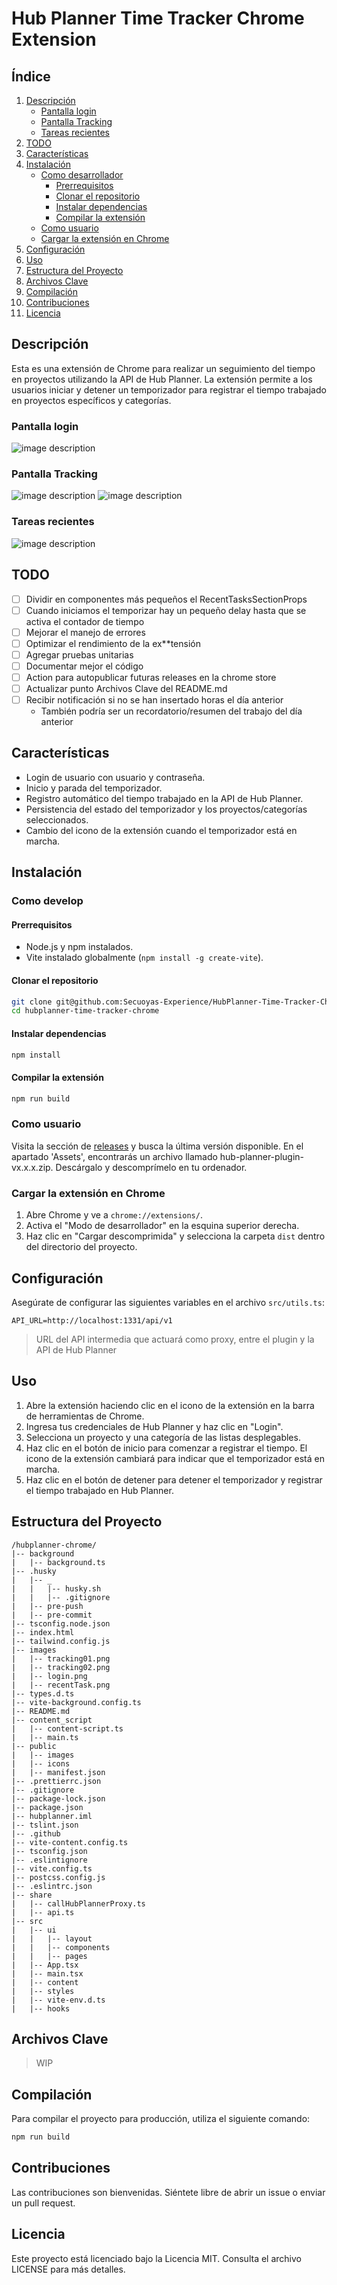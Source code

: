 # Hub Planner Time Tracker Chrome Extension

## Índice

1. [Descripción](#descripción)
    - [Pantalla login](#pantalla-login)
    - [Pantalla Tracking](#pantalla-tracking)
    - [Tareas recientes](#tareas-recientes)
2. [TODO](#todo)
3. [Características](#características)
4. [Instalación](#instalación)
    - [Como desarrollador](#como-develop)
        - [Prerrequisitos](#prerrequisitos)
        - [Clonar el repositorio](#clonar-el-repositorio)
        - [Instalar dependencias](#instalar-dependencias)
        - [Compilar la extensión](#compilar-la-extensión)
    - [Como usuario](#como-usuario)
    - [Cargar la extensión en Chrome](#cargar-la-extensión-en-chrome)
5. [Configuración](#configuración)
6. [Uso](#uso)
7. [Estructura del Proyecto](#estructura-del-proyecto)
8. [Archivos Clave](#archivos-clave)
9. [Compilación](#compilación)
10. [Contribuciones](#contribuciones)
11. [Licencia](#licencia)

## Descripción

Esta es una extensión de Chrome para realizar un seguimiento del tiempo en proyectos utilizando la API de Hub Planner.
La
extensión permite a los usuarios iniciar y detener un temporizador para registrar el tiempo trabajado en proyectos
específicos y categorías.

### Pantalla login

![image description](images/login.png)

### Pantalla Tracking

![image description](images/tracking01.png)
![image description](images/tracking02.png)

### Tareas recientes

![image description](images/recentTask.png)

## TODO

- [ ] Dividir en componentes más pequeños el RecentTasksSectionProps
- [ ] Cuando iniciamos el temporizar hay un pequeño delay hasta que se activa el contador de tiempo
- [ ] Mejorar el manejo de errores
- [ ] Optimizar el rendimiento de la ex**tensión
- [ ] Agregar pruebas unitarias
- [ ] Documentar mejor el código
- [ ] Action para autopublicar futuras releases en la chrome store
- [ ] Actualizar punto Archivos Clave del README.md
- [ ] Recibir notificación si no se han insertado horas el día anterior
    - También podría ser un recordatorio/resumen del trabajo del día anterior

## Características

- Login de usuario con usuario y contraseña.
- Inicio y parada del temporizador.
- Registro automático del tiempo trabajado en la API de Hub Planner.
- Persistencia del estado del temporizador y los proyectos/categorías seleccionados.
- Cambio del icono de la extensión cuando el temporizador está en marcha.

## Instalación

### Como develop

#### Prerrequisitos

- Node.js y npm instalados.
- Vite instalado globalmente (`npm install -g create-vite`).

#### Clonar el repositorio

```sh
git clone git@github.com:Secuoyas-Experience/HubPlanner-Time-Tracker-Chrome-Extension.git
cd hubplanner-time-tracker-chrome
```

#### Instalar dependencias

```sh
npm install
```

#### Compilar la extensión

```sh
npm run build
```

### Como usuario

Visita la sección
de [releases](https://github.com/Secuoyas-Experience/HubPlanner-Time-Tracker-Chrome-Extension/releases) y busca la
última versión disponible. En el apartado 'Assets', encontrarás un archivo
llamado hub-planner-plugin-vx.x.x.zip. Descárgalo y descomprímelo en tu ordenador.

### Cargar la extensión en Chrome

1. Abre Chrome y ve a `chrome://extensions/`.
2. Activa el "Modo de desarrollador" en la esquina superior derecha.
3. Haz clic en "Cargar descomprimida" y selecciona la carpeta `dist` dentro del directorio del proyecto.

## Configuración

Asegúrate de configurar las siguientes variables en el archivo `src/utils.ts`:

```env
API_URL=http://localhost:1331/api/v1
```

> URL del API intermedia que actuará como proxy, entre el plugin y la API de Hub Planner

## Uso

1. Abre la extensión haciendo clic en el icono de la extensión en la barra de herramientas de Chrome.
2. Ingresa tus credenciales de Hub Planner y haz clic en "Login".
3. Selecciona un proyecto y una categoría de las listas desplegables.
4. Haz clic en el botón de inicio para comenzar a registrar el tiempo. El icono de la extensión cambiará para indicar
   que el temporizador está en marcha.
5. Haz clic en el botón de detener para detener el temporizador y registrar el tiempo trabajado en Hub Planner.

## Estructura del Proyecto

```
/hubplanner-chrome/
|-- background
|   |-- background.ts
|-- .husky
|   |-- _
|   |   |-- husky.sh
|   |   |-- .gitignore
|   |-- pre-push
|   |-- pre-commit
|-- tsconfig.node.json
|-- index.html
|-- tailwind.config.js
|-- images
|   |-- tracking01.png
|   |-- tracking02.png
|   |-- login.png
|   |-- recentTask.png
|-- types.d.ts
|-- vite-background.config.ts
|-- README.md
|-- content_script
|   |-- content-script.ts
|   |-- main.ts
|-- public
|   |-- images
|   |-- icons
|   |-- manifest.json
|-- .prettierrc.json
|-- .gitignore
|-- package-lock.json
|-- package.json
|-- hubplanner.iml
|-- tslint.json
|-- .github
|-- vite-content.config.ts
|-- tsconfig.json
|-- .eslintignore
|-- vite.config.ts
|-- postcss.config.js
|-- .eslintrc.json
|-- share
|   |-- callHubPlannerProxy.ts
|   |-- api.ts
|-- src
|   |-- ui
|   |   |-- layout
|   |   |-- components
|   |   |-- pages
|   |-- App.tsx
|   |-- main.tsx
|   |-- content
|   |-- styles
|   |-- vite-env.d.ts
|   |-- hooks
```

## Archivos Clave

> WIP


## Compilación

Para compilar el proyecto para producción, utiliza el siguiente comando:

```sh
npm run build
```

## Contribuciones

Las contribuciones son bienvenidas. Siéntete libre de abrir un issue o enviar un pull request.

## Licencia

Este proyecto está licenciado bajo la Licencia MIT. Consulta el archivo LICENSE para más detalles.
